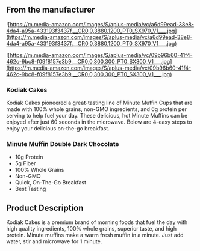 ## **From the manufacturer**

![https://m.media-amazon.com/images/S/aplus-media/vc/a6d99ead-38e8-4da4-a95a-433193f3437f.__CR0,0,3880,1200_PT0_SX970_V1___.jpg](https://m.media-amazon.com/images/S/aplus-media/vc/a6d99ead-38e8-4da4-a95a-433193f3437f.__CR0,0,3880,1200_PT0_SX970_V1___.jpg)

![https://m.media-amazon.com/images/S/aplus-media/vc/09b96b60-41f4-462c-9bc8-f09f8157e3b9.__CR0,0,300,300_PT0_SX300_V1___.jpg](https://m.media-amazon.com/images/S/aplus-media/vc/09b96b60-41f4-462c-9bc8-f09f8157e3b9.__CR0,0,300,300_PT0_SX300_V1___.jpg)

### **Kodiak Cakes**

Kodiak Cakes pioneered a great-tasting line of Minute Muffin Cups that are made with 100% whole grains, non-GMO ingredients, and 6g protein per serving to help fuel your day. These delicious, hot Minute Muffins can be enjoyed after just 60 seconds in the microwave. Below are 4-easy steps to enjoy your delicious on-the-go breakfast.

### Minute Muffin Double Dark Chocolate

- 10g Protein
- 5g Fiber
- 100% Whole Grains
- Non-GMO
- Quick, On-The-Go Breakfast
- Best Tasting

## **Product Description**

Kodiak Cakes is a premium brand of morning foods that fuel the day with high quality ingredients, 100% whole grains, superior taste, and high protein. Minute muffins make a warm fresh muffin in a minute. Just add water, stir and microwave for 1 minute.
